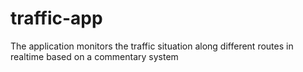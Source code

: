 # traffic-app

The application monitors the traffic situation along different routes in realtime based on a commentary system
